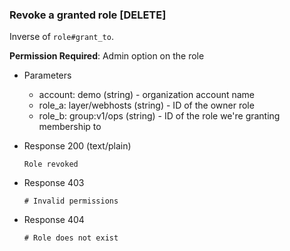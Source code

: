 ### Revoke a granted role [DELETE]

Inverse of `role#grant_to`.

**Permission Required**: Admin option on the role


+ Parameters
    + account: demo (string) - organization account name
    + role_a: layer/webhosts (string) - ID of the owner role
    + role_b: group:v1/ops (string) - ID of the role we're granting membership to

+ Response 200 (text/plain)

    ```
    Role revoked
    ```

+ Response 403

    ```
    # Invalid permissions
    ```

+ Response 404

    ```
    # Role does not exist
    ```
